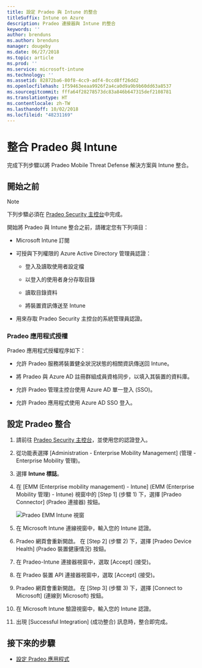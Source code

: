 ```yaml
---
title: 設定 Pradeo 與 Intune 的整合
titleSuffix: Intune on Azure
description: Pradeo 連接器與 Intune 的整合
keywords: ''
author: brenduns
ms.author: brenduns
manager: dougeby
ms.date: 06/27/2018
ms.topic: article
ms.prod: ''
ms.service: microsoft-intune
ms.technology: ''
ms.assetid: 82872ba6-80f8-4cc9-adf4-0ccd8ff26dd2
ms.openlocfilehash: 1f59463eeaa9926f2a4ca0d9a9b9b60dd63a8537
ms.sourcegitcommit: fffa64f28278573dc83a846b647315def2108781
ms.translationtype: HT
ms.contentlocale: zh-TW
ms.lasthandoff: 10/02/2018
ms.locfileid: "48231169"
---
```

# <a name="integrate-pradeo-with-intune"></a>整合 Pradeo 與 Intune

完成下列步驟以將 Pradeo Mobile Threat Defense 解決方案與 Intune 整合。

## <a name="before-you-begin"></a>開始之前

> [!NOTE]
> 下列步驟必須在 [Pradeo Security 主控台](https://www.apps-security.com)中完成。

開始將 Pradeo 與 Intune 整合之前，請確定您有下列項目：

-   Microsoft Intune 訂閱

-   可授與下列權限的 Azure Active Directory 管理員認證：

    -   登入及讀取使用者設定檔

    -   以登入的使用者身分存取目錄

    -   讀取目錄資料

    -   將裝置資訊傳送至 Intune

-   用來存取 Pradeo Security 主控台的系統管理員認證。

### <a name="pradeo-app-authorization"></a>Pradeo 應用程式授權

Pradeo 應用程式授權程序如下：

-   允許 Pradeo 服務將裝置健全狀況狀態的相關資訊傳送回 Intune。

-   將 Pradeo 與 Azure AD 註冊群組成員資格同步，以填入其裝置的資料庫。

-   允許 Pradeo 管理主控台使用 Azure AD 單一登入 (SSO)。

-   允許 Pradeo 應用程式使用 Azure AD SSO 登入。

## <a name="to-set-up-pradeo-integration"></a>設定 Pradeo 整合

1.  請前往 [Pradeo Security 主控台](https://www.apps-security.com)，並使用您的認證登入。

2.  從功能表選擇 [Administration - Enterprise Mobility Management] \(管理 - Enterprise Mobility 管理\)。

3.  選擇 **Intune 標誌**。

4.  在 [EMM (Enterprise mobility management) - Intune] \(EMM (Enterprise Mobility 管理) - Intune\) 視窗中的 [Step 1] \(步驟 1\) 下，選擇 [Pradeo Connector] \(Pradeo 連接器\) 按鈕。 

    ![Pradeo EMM Intune 視窗](./media/pradeo_setup.png)

5. 在 Microsoft Intune 連線視窗中，輸入您的 Intune 認證。

5.  Pradeo 網頁會重新開啟。 在 [Step 2] \(步驟 2\) 下，選擇 [Pradeo Device Health] \(Pradeo 裝置健康情況\) 按鈕。

7. 在 Pradeo-Intune 連接器視窗中，選取 [Accept] \(接受\)。 

8. 在 Pradeo 裝置 API 連接器視窗中，選取 [Accept] \(接受\)。

9. Pradeo 網頁會重新開啟。 在 [Step 3] \(步驟 3\) 下，選擇 [Connect to Microsoft] \(連線到 Microsoft\) 按鈕。 

10. 在 Microsoft Intune 驗證視窗中，輸入您的 Intune 認證。

11. 出現 [Successful Integration] \(成功整合\) 訊息時，整合即完成。

## <a name="next-steps"></a>接下來的步驟

-   [設定 Pradeo 應用程式](mtd-apps-ios-app-configuration-policy-add-assign.md)